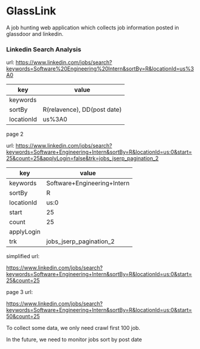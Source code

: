# GlassLink
A job hunting web application which collects job information posted in glassdoor and linkedin.



### Linkedin Search Analysis

url: https://www.linkedin.com/jobs/search?keywords=Software%20Engineering%20Intern&sortBy=R&locationId=us%3A0



| key        | value                       |
| ---------- | --------------------------- |
| keywords   |                             |
| sortBy     | R(relavence), DD(post date) |
| locationId | us%3A0                      |



page 2

url: https://www.linkedin.com/jobs/search?keywords=Software+Engineering+Intern&sortBy=R&locationId=us:0&start=25&count=25&applyLogin=false&trk=jobs_jserp_pagination_2



| key        | value                       |
| ---------- | --------------------------- |
| keywords   | Software+Engineering+Intern |
| sortBy     | R                           |
| locationId | us:0                        |
| start      | 25                          |
| count      | 25                          |
| applyLogin |                             |
| trk        | jobs_jserp_pagination_2     |



simplified url:

https://www.linkedin.com/jobs/search?keywords=Software+Engineering+Intern&sortBy=R&locationId=us:0&start=25&count=25



page 3 url:

https://www.linkedin.com/jobs/search?keywords=Software+Engineering+Intern&sortBy=R&locationId=us:0&start=50&count=25



To collect some data, we only need crawl first 100 job.

In the future, we need to monitor jobs sort by post date